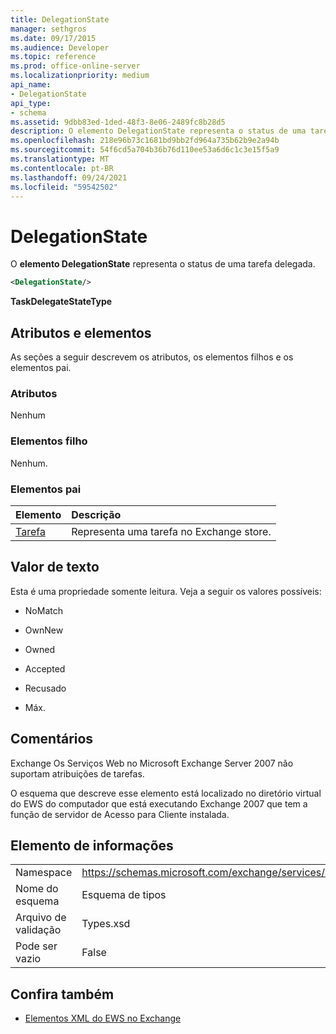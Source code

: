 ```yaml
---
title: DelegationState
manager: sethgros
ms.date: 09/17/2015
ms.audience: Developer
ms.topic: reference
ms.prod: office-online-server
ms.localizationpriority: medium
api_name:
- DelegationState
api_type:
- schema
ms.assetid: 9dbb83ed-1ded-48f3-8e06-2489fc8b28d5
description: O elemento DelegationState representa o status de uma tarefa delegada.
ms.openlocfilehash: 218e96b73c1681bd9bb2fd964a735b62b9e2a94b
ms.sourcegitcommit: 54f6cd5a704b36b76d110ee53a6d6c1c3e15f5a9
ms.translationtype: MT
ms.contentlocale: pt-BR
ms.lasthandoff: 09/24/2021
ms.locfileid: "59542502"
---
```

# <a name="delegationstate"></a>DelegationState

O **elemento DelegationState** representa o status de uma tarefa delegada. 
  
```xml
<DelegationState/>
```

**TaskDelegateStateType**

## <a name="attributes-and-elements"></a>Atributos e elementos

As seções a seguir descrevem os atributos, os elementos filhos e os elementos pai.
  
### <a name="attributes"></a>Atributos

Nenhum
  
### <a name="child-elements"></a>Elementos filho

Nenhum.
  
### <a name="parent-elements"></a>Elementos pai

|**Elemento**|**Descrição**|
|:-----|:-----|
|[Tarefa](task.md) <br/> |Representa uma tarefa no Exchange store.  <br/> |
   
## <a name="text-value"></a>Valor de texto

Esta é uma propriedade somente leitura. Veja a seguir os valores possíveis:
  
- NoMatch
    
- OwnNew
    
- Owned
    
- Accepted
    
- Recusado
    
- Máx.
    
## <a name="remarks"></a>Comentários

Exchange Os Serviços Web no Microsoft Exchange Server 2007 não suportam atribuições de tarefas.
  
O esquema que descreve esse elemento está localizado no diretório virtual do EWS do computador que está executando Exchange 2007 que tem a função de servidor de Acesso para Cliente instalada.
  
## <a name="element-information"></a>Elemento de informações

|||
|:-----|:-----|
|Namespace  <br/> |https://schemas.microsoft.com/exchange/services/2006/types  <br/> |
|Nome do esquema  <br/> |Esquema de tipos  <br/> |
|Arquivo de validação  <br/> |Types.xsd  <br/> |
|Pode ser vazio  <br/> |False  <br/> |
   
## <a name="see-also"></a>Confira também

- [Elementos XML do EWS no Exchange](ews-xml-elements-in-exchange.md)

